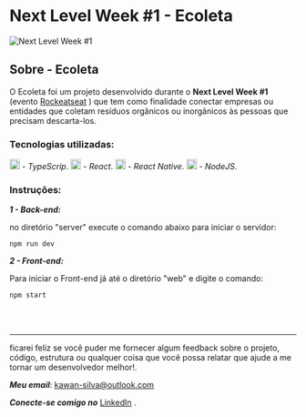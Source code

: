 # Next Level Week #1 - Ecoleta
![Next Level Week #1](https://i.imgur.com/g7DNvRG.png)

## Sobre - Ecoleta
O Ecoleta foi um projeto desenvolvido durante o __Next Level Week #1__ (evento [Rockeatseat](https://rocketseat.com.br) ) que tem como finalidade conectar empresas ou entidades que coletam resíduos orgânicos ou inorgânicos às pessoas que precisam descarta-los.

### Tecnologias utilizadas:
[<img src="https://d2.alternativeto.net/dist/icons/typescript_130200.png?width=200&height=200&mode=crop&upscale=false" width="18"/>](https://www.typescriptlang.org/) - *TypeScrip*.
[<img src="https://cdn.iconscout.com/icon/free/png-512/react-1-282599.png" width="18"/>](https://pt-br.reactjs.org/)  -  *React*.
[<img src="https://cdn.iconscout.com/icon/free/png-512/react-1-282599.png" width="18"/>](https://reactnative.dev/) - *React Native*.
[<img src="https://cdn.worldvectorlogo.com/logos/nodejs-icon.svg" width="18"/>](https://nodejs.org/en/) - *NodeJS*.

### Instruções:

__*1 - Back-end:*__

no diretório "server" execute o comando abaixo para iniciar o servidor:
```
npm run dev
```

__*2 - Front-end:*__

Para iniciar o Front-end já até o diretório  "web" e digite o comando:
```
npm start
```

<br><br>
***
ficarei feliz se você puder me fornecer algum feedback sobre o projeto, código, estrutura ou qualquer coisa que você possa relatar que ajude a me tornar um desenvolvedor melhor!.

_**Meu email**_:  [kawan-silva@outlook.com](mailto:kawan-silva@outlook.com)

_**Conecte-se comigo no**_  [LinkedIn](https://www.linkedin.com/in/kawansilva/)  .

		
